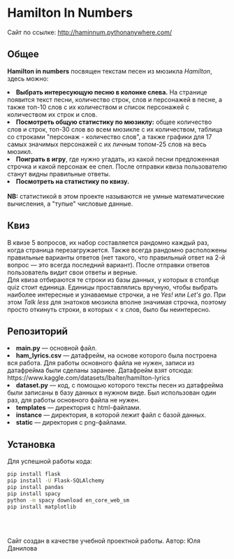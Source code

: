 # Hamilton In Numbers
Сайт по ссылке: http://haminnum.pythonanywhere.com/

Общее
-
<b>Hamilton in numbers</b> посвящен текстам песен из мюзикла <i>Hamilton</i>, здесь можно:
<li><b>Выбрать интересующую песню в колонке слева.</b> На странице появится текст песни, количество строк, слов и персонажей в песне, 
а также топ-10 слов с их количеством и список персонажей с количеством их строк и слов.</li>
<li><b>Посмотреть общую статистику по мюзиклу:</b> общее количество слов и строк, топ-30 слов во всем мюзикле с их количеством, таблица 
со строками "персонаж - количество слов", а также графики для 17 самых значимых персонажей с их личным топом-25 слов на весь мюзикл.</li>
<li><b>Поиграть в игру</b>, где нужно угадать, из какой песни предложенная строчка и какой персонаж ее спел. После отправки квиза пользователю станут видны правильные ответы.</li>
<li><b>Посмотреть на статистику по квизу.</b></li>
<br>
<b>NB:</b> статистикой в этом проекте называются не умные математические вычисления, а "тупые" числовые данные.
<br>

Квиз
-
В квизе 5 вопросов, их набор составляется рандомно каждый раз, когда страница перезагружается. Также всегда рандомно расположены правильные варианты ответов (нет такого, что правильный ответ на 2-й вопрос –– это всегда последний вариант). После отправки ответов пользователь видит свои ответы и верные.<br>
Для квиза отбираются те строки из базы данных, у которых в столбце quiz стоит единица. Единицы проставлялись вручную, чтобы выбрать наиболее интересные и узнаваемые строчки, а не <i>Yes!</i> или <i>Let's go</i>. При этом <i>Talk less</i> для знатоков мюзикла вполне значимая строчка, поэтому просто откинуть строки, в которых < x слов, было бы неинтересно.

Репозиторий
-
<li><b>main.py</b> –– основной файл.</li>
<li><b>ham_lyrics.csv</b> –– датафрейм, на основе которого была построена вся работа. Для работы основного файла не нужен, записи из датафрейма были сделаны заранее. Датафрейм взят отсюда: https://www.kaggle.com/datasets/lbalter/hamilton-lyrics</li>
<li><b>dataset.py</b> –– код, с помощью которого тексты песен из датафрейма были записаны в базу данных в нужном виде. Был использован один раз, для работы основного файла не нужен.</li>
<li><b>templates</b> –– директория с html-файлами.</li>
<li><b>instance</b> –– директория, в которой лежит файл с базой данных.</li>
<li><b>static</b> –– директория с png-файлами.</li>

Установка
-
Для успешной работы кода:
```bash
pip install flask
pip install -U Flask-SQLAlchemy
pip install pandas
pip install spacy
python -m spacy download en_core_web_sm
pip install matplotlib
```
<br>
<br>

Сайт создан в качестве учебной проектной работы. Автор: Юля Данилова
